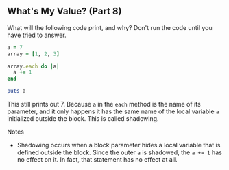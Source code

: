## What's My Value? (Part 8)
What will the following code print, and why? Don't run the code until you have tried to answer.

```ruby
a = 7
array = [1, 2, 3]

array.each do |a|
  a += 1
end

puts a
```

This still prints out 7. Because `a` in the `each` method is the name of its parameter, and it only happens it has the same name of the local variable `a` initialized outside the block. This is called shadowing.

Notes
- Shadowing occurs when a block parameter hides a local variable that is defined outside the block. Since the outer `a` is shadowed, the `a += 1` has no effect on it. In fact, that statement has no effect at all.
